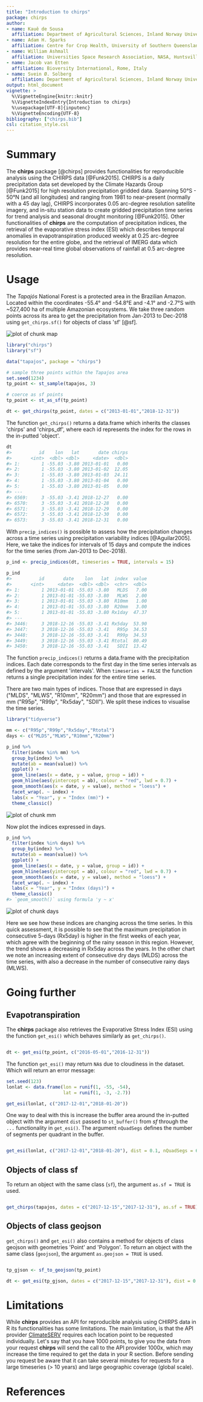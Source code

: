 ```yaml
---
title: "Introduction to chirps"
package: chirps
author:
- name: Kauê de Sousa
  affiliation: Department of Agricultural Sciences, Inland Norway University, Hamar, Norway; Bioversity International, Rome, Italy
- name: Adam H. Sparks 
  affiliation: Centre for Crop Health, University of Southern Queensland, Toowoomba, Australia
- name: William Ashmall 
  affiliation: Universities Space Research Association, NASA, Huntsville, USA
- name: Jacob van Etten 
  affiliation: Bioversity International, Rome, Italy
- name: Svein Ø. Solberg 
  affiliation: Department of Agricultural Sciences, Inland Norway University, Hamar, Norway
output: html_document
vignette: >
  %\VignetteEngine{knitr::knitr}
  %\VignetteIndexEntry{Introduction to chirps}
  %\usepackage[UTF-8]{inputenc}
  %\VignetteEncoding{UTF-8}
bibliography: ["chirps.bib"]
csl: citation_style.csl
---
```




# Summary

The **chirps** package [@chirps] provides functionalities for reproducible analysis using the CHIRPS data [@Funk2015]. CHIRPS is a daily precipitation data set developed by the Climate Hazards Group [@Funk2015] for high resolution precipitation gridded data. Spanning 50°S - 50°N (and all longitudes) and ranging from 1981 to near-present (normally with a 45 day lag), CHIRPS incorporates 0.05 arc-degree resolution satellite imagery, and in-situ station data to create gridded precipitation time series for trend analysis and seasonal drought monitoring [@Funk2015]. Other functionalities of **chirps** are the computation of precipitation indices, the retrieval of the evaporative stress index (ESI) which describes temporal anomalies in evapotranspiration produced weekly at 0.25 arc-degree resolution for the entire globe, and the retrieval of IMERG data which provides near-real time global observations of rainfall at 0.5 arc-degree resolution.

# Usage

The *Tapajós* National Forest is a protected area in the Brazilian Amazon. Located within the coordinates -55.4° and -54.8°E and -4.1° and -2.7°S with ~527,400 ha of multiple Amazonian ecosystems. We take three random points across its area to get the precipitation from Jan-2013 to Dec-2018 using `get_chirps.sf()` for objects of class 'sf' [@sf].

<img src="map.png" title="plot of chunk map" alt="plot of chunk map" style="display: block; margin: auto;" />





```r
library("chirps")
library("sf")

data("tapajos", package = "chirps")

# sample three points within the Tapajos area
set.seed(1234)
tp_point <- st_sample(tapajos, 3)

# coerce as sf points
tp_point <- st_as_sf(tp_point)

dt <- get_chirps(tp_point, dates = c("2013-01-01","2018-12-31"))
```


The function `get_chirps()` returns a data.frame which inherits the classes 'chirps' and 'chirps_df', where each id represents the index for the rows in the in-putted 'object'. 


```r
dt
#>          id    lon   lat       date chirps
#>       <int>  <dbl> <dbl>     <date>  <dbl>
#> 1:        1 -55.03 -3.80 2013-01-01   0.00
#> 2:        1 -55.03 -3.80 2013-01-02  12.05
#> 3:        1 -55.03 -3.80 2013-01-03  24.11
#> 4:        1 -55.03 -3.80 2013-01-04   0.00
#> 5:        1 -55.03 -3.80 2013-01-05   0.00
#> ---                                       
#> 6569:     3 -55.03 -3.41 2018-12-27   0.00
#> 6570:     3 -55.03 -3.41 2018-12-28   0.00
#> 6571:     3 -55.03 -3.41 2018-12-29   0.00
#> 6572:     3 -55.03 -3.41 2018-12-30   0.00
#> 6573:     3 -55.03 -3.41 2018-12-31   0.00
```

With `precip_indices()` is possible to assess how the precipitation changes across a time series using precipitation variability indices [@Aguilar2005]. Here, we take the indices for intervals of 15 days and compute the indices for the time series (from Jan-2013 to Dec-2018).


```r
p_ind <- precip_indices(dt, timeseries = TRUE, intervals = 15)

p_ind
#>          id       date    lon   lat  index  value
#>       <int>     <date>  <dbl> <dbl>  <chr>  <dbl>
#> 1:        1 2013-01-01 -55.03 -3.80   MLDS   7.00
#> 2:        1 2013-01-01 -55.03 -3.80   MLWS   2.00
#> 3:        1 2013-01-01 -55.03 -3.80  R10mm   1.00
#> 4:        1 2013-01-01 -55.03 -3.80  R20mm   3.00
#> 5:        1 2013-01-01 -55.03 -3.80 Rx1day  47.37
#> ---                                              
#> 3446:     3 2018-12-16 -55.03 -3.41 Rx5day  53.90
#> 3447:     3 2018-12-16 -55.03 -3.41   R95p  34.53
#> 3448:     3 2018-12-16 -55.03 -3.41   R99p  34.53
#> 3449:     3 2018-12-16 -55.03 -3.41 Rtotal  80.49
#> 3450:     3 2018-12-16 -55.03 -3.41   SDII  13.42
```

The function `precip_indices()` returns a data.frame with the precipitation indices. Each date corresponds to the first day in the time series intervals as defined by the argument 'intervals'. When `timeseries = FALSE` the function returns a single precipitation index for the entire time series.

There are two main types of indices. Those that are expressed in days ("MLDS", "MLWS", "R10mm", "R20mm") and those that are expressed in mm ("R95p", "R99p", "Rx5day", "SDII"). We split these indices to visualise the time series.



```r
library("tidyverse")

mm <- c("R95p","R99p","Rx5day","Rtotal")
days <- c("MLDS","MLWS","R10mm","R20mm")

p_ind %>% 
  filter(index %in% mm) %>% 
  group_by(index) %>% 
  mutate(ab = mean(value)) %>% 
  ggplot() +
  geom_line(aes(x = date, y = value, group = id)) + 
  geom_hline(aes(yintercept = ab), colour = "red", lwd = 0.7) +
  geom_smooth(aes(x = date, y = value), method = "loess") +
  facet_wrap(. ~ index) +
  labs(x = "Year", y = "Index (mm)") +
  theme_classic()
```

<img src="mm-1.png" title="plot of chunk mm" alt="plot of chunk mm" style="display: block; margin: auto;" />


Now plot the indices expressed in days.


```r
p_ind %>% 
  filter(index %in% days) %>% 
  group_by(index) %>% 
  mutate(ab = mean(value)) %>% 
  ggplot() +
  geom_line(aes(x = date, y = value, group = id)) + 
  geom_hline(aes(yintercept = ab), colour = "red", lwd = 0.7) + 
  geom_smooth(aes(x = date, y = value), method = "loess") +
  facet_wrap(. ~ index) +
  labs(x = "Year", y = "Index (days)") +
  theme_classic()
#> `geom_smooth()` using formula 'y ~ x'
```

<img src="days-1.png" title="plot of chunk days" alt="plot of chunk days" style="display: block; margin: auto;" />

Here we see how these indices are changing across the time series. In this quick assessment, it is possible to see that the maximum precipitation in consecutive 5-days (Rx5day) is higher in the first weeks of each year, which agree with the beginning of the rainy season in this region. However, the trend shows a decreasing in Rx5day across the years. In the other chart we note an increasing extent of consecutive dry days (MLDS) across the time series, with also a decrease in the number of consecutive rainy days (MLWS).  

# Going further

## Evapotranspiration 

The **chirps** package also retrieves the Evaporative Stress Index (ESI) using the function `get_esi()` which behaves similarly as `get_chirps()`. 


```r

dt <- get_esi(tp_point, c("2016-05-01","2016-12-31"))

```

The function `get_esi()` may return `NA`s due to cloudiness in the dataset. Which will return an error message:


```r
set.seed(123)
lonlat <- data.frame(lon = runif(1, -55, -54),
                     lat = runif(1, -3, -2.7))

get_esi(lonlat, c("2017-12-01","2018-01-20"))

```

One way to deal with this is increase the buffer area around the in-putted object with the argument `dist` passed to `st_buffer()` from *sf* through the `...` functionality in `get_esi()`. The argument `nQuadSegs` defines the number of segments per quadrant in the buffer.  


```r

get_esi(lonlat, c("2017-12-01","2018-01-20"), dist = 0.1, nQuadSegs = 6)

```

## Objects of class sf

To return an object with the same class (`sf`), the argument `as.sf = TRUE` is used.



```r

get_chirps(tapajos, dates = c("2017-12-15","2017-12-31"), as.sf = TRUE)

```
## Objects of class geojson

`get_chirps()` and `get_esi()` also contains a method for objects of class geojson with geometries 'Point' and 'Polygon'. To return an object with the same class (`geojson`), the argument `as.geojson = TRUE` is used.



```r

tp_gjson <- sf_to_geojson(tp_point)

dt <- get_esi(tp_gjson, dates = c("2017-12-15","2017-12-31"), dist = 0.1)

```

# Limitations

While **chirps** provides an API for reproducible analysis using CHIRPS data in R its functionalities has some limitations. The main limitation, is that the API provider [ClimateSERV](https://climateserv.servirglobal.net/) requires each location point to be requested individually. Let's say that you have 1000 points, to give you the data from your request **chirps** will send the call to the API provider 1000x, which may increase the time required to get the data in your R section. Before sending you request be aware that it can take several minutes for requests for a large timeseries (> 10 years) and large geographic coverage (global scale). 

# References




